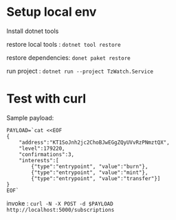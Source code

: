 # Setup local env

Install dotnet tools

restore local tools : `dotnet tool restore`

restore dependencies: `donet paket restore`

run project : `dotnet run --project TzWatch.Service `


# Test with curl

Sample payload: 
```shell
PAYLOAD=`cat <<EOF
{
    "address":"KT1SoJnh2jc2ChoBJwEGgZQyUVvRzPNmztQX",
    "level":179220,
    "confirmations":3,
    "interests":[
        {"type":"entrypoint", "value":"burn"},
        {"type":"entrypoint", "value":"mint"},
        {"type":"entrypoint", "value":"transfer"}]
}
EOF`
```

invoke : `curl -N -X POST -d $PAYLOAD http://localhost:5000/subscriptions`